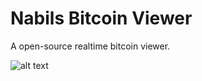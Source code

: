 # Nabils Bitcoin Viewer
A open-source realtime bitcoin viewer.

![alt text](http://www.chartjs.org/img/chartjs-logo.svg)
